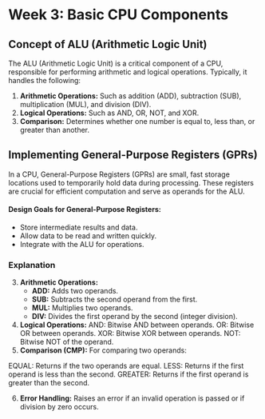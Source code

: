 # Week 3: Basic CPU Components

## Concept of ALU (Arithmetic Logic Unit)
The ALU (Arithmetic Logic Unit) is a critical component of a CPU, responsible for performing arithmetic and logical operations. Typically, it handles the following:

 1. **Arithmetic Operations:**  Such as addition (ADD), subtraction (SUB), multiplication (MUL), and division (DIV).
 2. **Logical Operations:** Such as AND, OR, NOT, and XOR.
 3. **Comparison:** Determines whether one number is equal to, less than, or greater than another.

## Implementing General-Purpose Registers (GPRs)
In a CPU, General-Purpose Registers (GPRs) are small, fast storage locations used to temporarily hold data during processing. These registers are crucial for efficient computation and serve as operands for the ALU.

#### **Design Goals for General-Purpose Registers:**
 - Store intermediate results and data.
 - Allow data to be read and written quickly.
 - Integrate with the ALU for operations.

### Explanation
3. **Arithmetic Operations:**
   - **ADD:** Adds two operands.
   - **SUB:** Subtracts the second operand from the first.
   - **MUL:** Multiplies two operands.
   - **DIV:** Divides the first operand by the second (integer division).
4. **Logical Operations:**
AND: Bitwise AND between operands.
OR: Bitwise OR between operands.
XOR: Bitwise XOR between operands.
NOT: Bitwise NOT of the operand.
5. **Comparison (CMP):**
For comparing two operands:

EQUAL: Returns if the two operands are equal.
LESS: Returns if the first operand is less than the second.
GREATER: Returns if the first operand is greater than the second.

6. **Error Handling:**
Raises an error if an invalid operation is passed or if division by zero occurs.


